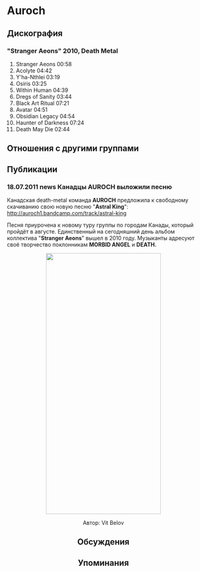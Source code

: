 # Auroch



## Дискография

### "Stranger Aeons" 2010, Death Metal

1. Stranger Aeons  00:58 
2. Acolyte  04:42  
3. Y'ha-Nthlei  03:19  
4. Osiris  03:25  
5. Within Human  04:39  
6. Dregs of Sanity  03:44  
7. Black Art Ritual  07:21   
8. Avatar  04:51    
9. Obsidian Legacy  04:54  
10. Haunter of Darkness  07:24
11. Death May Die  02:44 


## Отношения с другими группами


## Публикации

### 18.07.2011 news Канадцы AUROCH выложили песню

<P>Канадская death-metal команда<STRONG> AUROCH</STRONG> предложила к свободному скачиванию свою новую песню "<STRONG>Astral King</STRONG>": <A href="http://auroch1.bandcamp.com/track/astral-king">http://auroch1.bandcamp.com/track/astral-king</A></P>
<P>Песня приурочена к новому туру группы по городам Канады, который пройдёт в августе. Единственный на сегодняшний день альбом коллектива "<STRONG>Stranger Aeons</STRONG>" вышел в 2010 году. Музыканты адресуют своё творчество поклонникам <STRONG>MORBID ANGEL</STRONG> и <STRONG>DEATH.</STRONG></P>
<P><center><IMG height=681 alt="" hspace=0 src="/images/news_rus/2011.07/20219.jpg" width=300 border=0></P>
Автор: Vit Belov


## Обсуждения


## Упоминания

